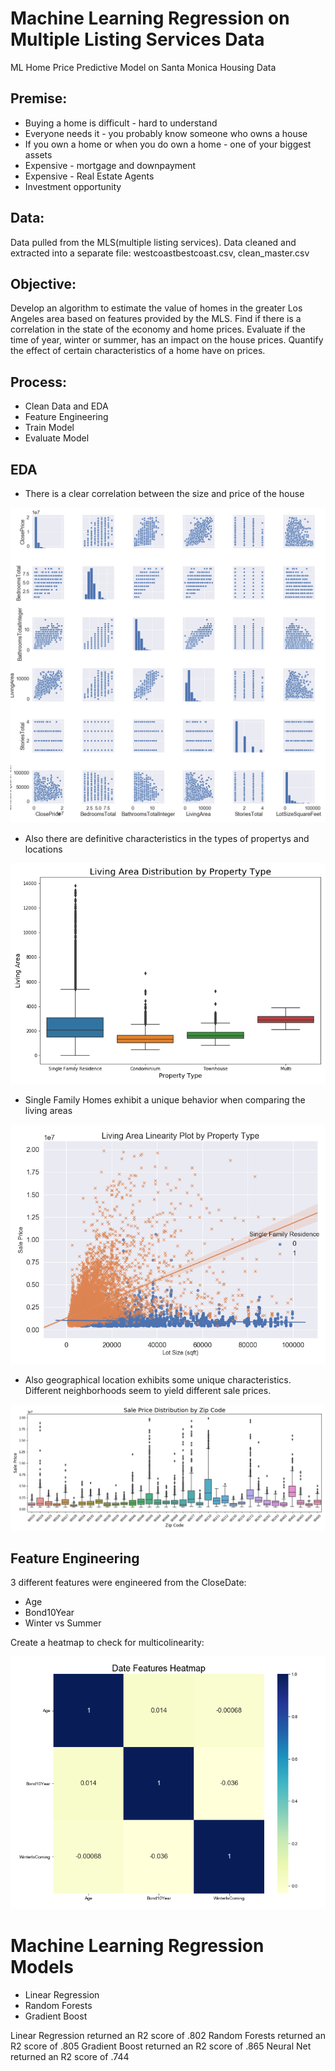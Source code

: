 # Machine Learning Regression on Multiple Listing Services Data
ML Home Price Predictive Model on Santa Monica Housing Data

## Premise:
- Buying a home is difficult - hard to understand
- Everyone needs it - you probably know someone who owns a house
- If you own a home or when you do own a home - one of your biggest assets
- Expensive - mortgage and downpayment
- Expensive - Real Estate Agents
- Investment opportunity

## Data:
Data pulled from the MLS(multiple listing services). Data cleaned and extracted into a separate file:
westcoastbestcoast.csv, clean_master.csv

## Objective:
Develop an algorithm to estimate the value of homes in the greater Los Angeles area based on features provided by the MLS.
Find if there is a correlation in the state of the economy and home prices.
Evaluate if the time of year, winter or summer, has an impact on the house prices.
Quantify the effect of certain characteristics of a home have on prices.

## Process:
- Clean Data and EDA
- Feature Engineering
- Train Model
- Evaluate Model

## EDA
- There is a clear correlation between the size and price of the house
<img src="https://github.com/esotewic/ultimate_housing_model/blob/master/pictures/property_features_pairplot.png">

- Also there are definitive characteristics in the types of propertys and locations

<img src="https://github.com/esotewic/ultimate_housing_model/blob/master/pictures/livingarea_boxplot.png">

- Single Family Homes exhibit a unique behavior when comparing the living areas

<img src="https://github.com/esotewic/ultimate_housing_model/blob/master/pictures/livingarea_lmplot.png">

- Also geographical location exhibits some unique characteristics. Different neighborhoods seem to yield different sale prices.

<img src="https://github.com/esotewic/ultimate_housing_model/blob/master/pictures/sale_price_boxplot_by_zip_code.png">

## Feature Engineering
3 different features were engineered from the CloseDate:
- Age
- Bond10Year
- Winter vs Summer

Create a heatmap to check for multicolinearity:

<img src="https://github.com/esotewic/ultimate_housing_model/blob/master/pictures/date_features_heatmap.png">

# Machine Learning Regression Models
- Linear Regression
- Random Forests
- Gradient Boost 

Linear Regression returned an R2 score of .802
Random Forests returned an R2 score of .805
Gradient Boost returned an R2 score of .865
Neural Net returned an R2 score of .744
